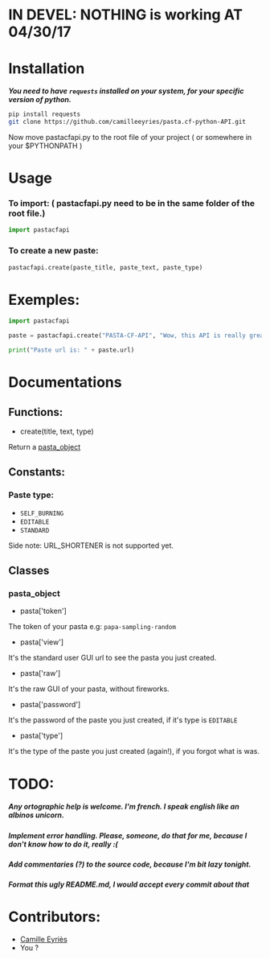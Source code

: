 # IN DEVEL: NOTHING is working AT 04/30/17

# Installation

___You need to have ```requests``` installed on your system, for your specific version of python.___


```sh
pip install requests
git clone https://github.com/camilleeyries/pasta.cf-python-API.git
```

Now move pastacfapi.py to the root file of your project ( or somewhere in your $PYTHONPATH )

# Usage

### To import: ( pastacfapi.py need to be in the same folder of the root file.)

```py
import pastacfapi
```

### To create a new paste:

```py
pastacfapi.create(paste_title, paste_text, paste_type)
```

# Exemples:

```py
import pastacfapi

paste = pastacfapi.create("PASTA-CF-API", "Wow, this API is really great, thanks to Camille Eyriès, <3", pastacfapi.SELF_BURNING)

print("Paste url is: " + paste.url)
```

# Documentations

## Functions:

- create(title, text, type)

Return a [pasta_object](https://github.com/camilleeyries/pasta.cf-python-API#pasta_object)

## Constants:

### Paste type:

- ```SELF_BURNING```
- ```EDITABLE```
- ```STANDARD```

Side note: URL_SHORTENER is not supported yet.

## Classes

### pasta_object

- pasta['token']

The token of your pasta e.g: ```papa-sampling-random```

- pasta['view']

It's the standard user GUI url to see the pasta you just created.

- pasta['raw']

It's the raw GUI of your pasta, without fireworks.

- pasta['password']

It's the password of the paste you just created, if it's type is ```EDITABLE```

- pasta['type']

It's the type of the paste you just created (again!), if you forgot what is was.


# TODO:
##### Any ortographic help is welcome. I'm french. I speak english like an albinos unicorn.
##### Implement error handling. Please, someone, do that for me, because I don't know how to do it, really :(
##### Add commentaries (?) to the source code, because I'm bit lazy tonight.
##### Format this ugly README.md, I would accept every commit about that

# Contributors:

- [Camille Eyriès](https://github.com/camilleeyries/)
- You ?
